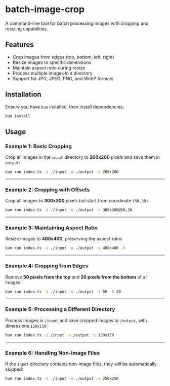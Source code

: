# batch-image-crop

A command-line tool for batch processing images with cropping and resizing capabilities.

## Features

- Crop images from edges (top, bottom, left, right)
- Resize images to specific dimensions
- Maintain aspect ratio during resize
- Process multiple images in a directory
- Support for JPG, JPEG, PNG, and WebP formats

## Installation

Ensure you have `bun` installed, then install dependencies:

```sh
bun install
```

## Usage

### **Example 1: Basic Cropping**

Crop all images in the `input` directory to **200x200** pixels and save them in `output`:

```sh
bun run index.ts -i ./input -o ./output -s 200x200
```

---

### **Example 2: Cropping with Offsets**

Crop all images to **300x300** pixels but start from coordinate `(50,30)`:

```sh
bun run index.ts -i ./input -o ./output -s 300x300@50,30
```

---

### **Example 3: Maintaining Aspect Ratio**

Resize images to **400x400**, preserving the aspect ratio:

```sh
bun run index.ts -i ./input -o ./output -s 400x400 -k
```

---

### **Example 4: Cropping from Edges**

Remove **50 pixels from the top** and **20 pixels from the bottom** of all images:

```sh
bun run index.ts -i ./input -o ./output -t 50 -b 20
```

---

### **Example 5: Processing a Different Directory**

Process images in `/input` and save cropped images to `/output`, with dimensions `150x150`:

```sh
bun run index.ts -i /input -o /output -s 150x150
```

---

### **Example 6: Handling Non-Image Files**

If the `input` directory contains non-image files, they will be automatically skipped:

```sh
bun run index.ts -i ./input -o ./output -s 250x250
```

